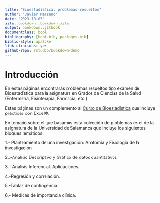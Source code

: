 ```yaml
--- 
title: "Bioestadística: problemas resueltos"
author: "Javier Manzano"
date: "2023-10-05"
site: bookdown::bookdown_site
output: bookdown::gitbook
documentclass: book
bibliography: [book.bib, packages.bib]
biblio-style: apalike
link-citations: yes
github-repo: rstudio/bookdown-demo
---
```


# Introducción

En estas páginas encontrarás problemas resueltos tipo examen de Bioestadística para la asignatura en Grados de Ciencias de la Salud (Enfermería, Fisioterapia, Farmacia, etc.)

Estas páginas son un complemento al [Curso de Bioestadística](https://1fjmanzano.github.io/bioestadistica/) que incluye prácticas con Excel©.

En temario sobre el que basamos esta colección de problemas es el de la asignatura de la Universidad de Salamanca que incluye los siguientes bloques temáticos:

1.- Planteamiento de una investigación: Anatomía y Fisiología de la investigación

2..-Análisis Descriptivo y Gráfico de datos cuantitativos

3.- Análisis Inferencial. Aplicaciones.

4.-Regresión y correlación.

5.-Tablas de contingencia.

6.- Medidas de importancia clínica.

